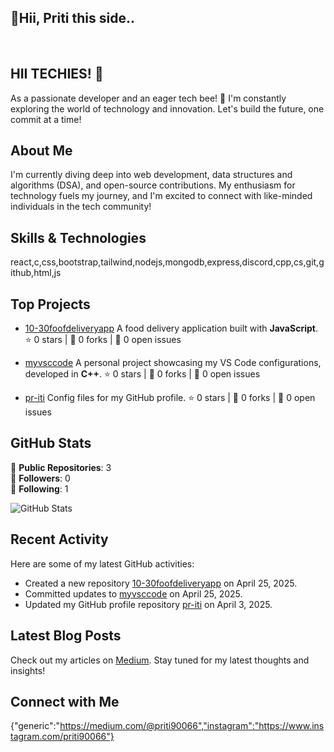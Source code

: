 <h2> 👋Hii, Priti this side..</h2>
<br>


## HII TECHIES! 👋

As a passionate developer and an eager tech bee! 🌼 I'm constantly exploring the world of technology and innovation. Let's build the future, one commit at a time!

## About Me

I'm currently diving deep into web development, data structures and algorithms (DSA), and open-source contributions. My enthusiasm for technology fuels my journey, and I'm excited to connect with like-minded individuals in the tech community!

## Skills & Technologies

react,c,css,bootstrap,tailwind,nodejs,mongodb,express,discord,cpp,cs,git,github,html,js

## Top Projects

- [10-30foofdeliveryapp](https://github.com/pr-iti/10-30foofdeliveryapp) 
  A food delivery application built with **JavaScript**. 
  ⭐ 0 stars | 🍴 0 forks | 🐛 0 open issues

- [myvsccode](https://github.com/pr-iti/myvsccode) 
  A personal project showcasing my VS Code configurations, developed in **C++**. 
  ⭐ 0 stars | 🍴 0 forks | 🐛 0 open issues

- [pr-iti](https://github.com/pr-iti/pr-iti) 
  Config files for my GitHub profile. 
  ⭐ 0 stars | 🍴 0 forks | 🐛 0 open issues

## GitHub Stats

📝 **Public Repositories**: 3  
👥 **Followers**: 0  
👤 **Following**: 1  

![GitHub Stats](https://github-readme-stats.vercel.app/api?username=pr-iti&show_icons=true&theme=radical)

## Recent Activity

Here are some of my latest GitHub activities:
- Created a new repository [10-30foofdeliveryapp](https://github.com/pr-iti/10-30foofdeliveryapp) on April 25, 2025. 
- Committed updates to [myvsccode](https://github.com/pr-iti/myvsccode) on April 25, 2025. 
- Updated my GitHub profile repository [pr-iti](https://github.com/pr-iti/pr-iti) on April 3, 2025.

## Latest Blog Posts

Check out my articles on [Medium](https://medium.com/@priti90066). Stay tuned for my latest thoughts and insights!


## Connect with Me

{"generic":"https://medium.com/@priti90066","instagram":"https://www.instagram.com/priti90066"}

<!---
pr-iti/pr-iti is a ✨ special ✨ repository because its `README.md` (this file) appears on your GitHub profile.
You can click the Preview link to take a look at your changes.
--->
